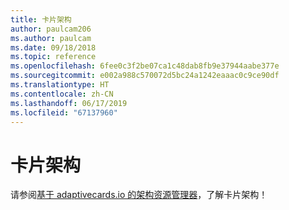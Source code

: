 ```yaml
---
title: 卡片架构
author: paulcam206
ms.author: paulcam
ms.date: 09/18/2018
ms.topic: reference
ms.openlocfilehash: 6fee0c3f2be07ca1c48dab8fb9e37944aabe377e
ms.sourcegitcommit: e002a988c570072d5bc24a1242eaaac0c9ce90df
ms.translationtype: HT
ms.contentlocale: zh-CN
ms.lasthandoff: 06/17/2019
ms.locfileid: "67137960"
---
```

# <a name="card-schema"></a>卡片架构

请参阅[基于 adaptivecards.io 的架构资源管理器](https://adaptivecards.io/explorer/)，了解卡片架构！